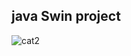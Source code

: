 ## java Swin project

![cat2](https://github.com/CHEGEBB/Java-gui-SwingProjects/assets/123733116/dd89edf1-bca0-409b-96a2-107eea78313f)
